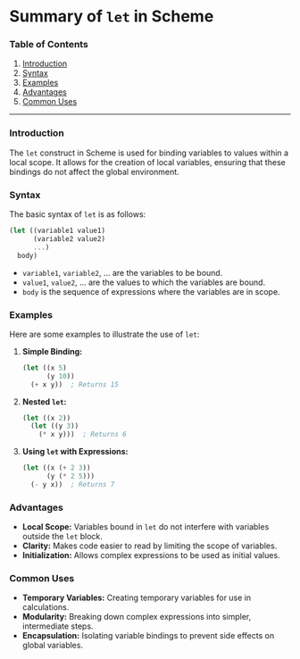 # Summary of `let` in Scheme

### Table of Contents
1. [Introduction](#introduction)
2. [Syntax](#syntax)
3. [Examples](#examples)
4. [Advantages](#advantages)
5. [Common Uses](#common-uses)

---

### Introduction
The `let` construct in Scheme is used for binding variables to values within a local scope. It allows for the creation of local variables, ensuring that these bindings do not affect the global environment.

### Syntax
The basic syntax of `let` is as follows:

```scheme
(let ((variable1 value1)
      (variable2 value2)
      ...)
  body)
```
- `variable1`, `variable2`, ... are the variables to be bound.
- `value1`, `value2`, ... are the values to which the variables are bound.
- `body` is the sequence of expressions where the variables are in scope.

### Examples
Here are some examples to illustrate the use of `let`:

1. **Simple Binding:**
   ```scheme
   (let ((x 5)
         (y 10))
     (+ x y))  ; Returns 15
   ```

2. **Nested `let`:**
   ```scheme
   (let ((x 2))
     (let ((y 3))
       (* x y)))  ; Returns 6
   ```

3. **Using `let` with Expressions:**
   ```scheme
   (let ((x (+ 2 3))
         (y (* 2 5)))
     (- y x))  ; Returns 7
   ```

### Advantages
- **Local Scope:** Variables bound in `let` do not interfere with variables outside the `let` block.
- **Clarity:** Makes code easier to read by limiting the scope of variables.
- **Initialization:** Allows complex expressions to be used as initial values.

### Common Uses
- **Temporary Variables:** Creating temporary variables for use in calculations.
- **Modularity:** Breaking down complex expressions into simpler, intermediate steps.
- **Encapsulation:** Isolating variable bindings to prevent side effects on global variables.
